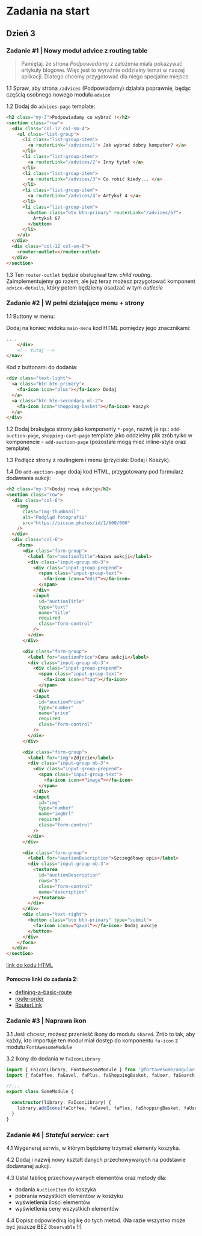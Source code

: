 # Zadania na start
## Dzień 3

### Zadanie #1 | Nowy moduł advice z routing table
    
> Pamiętaj, że strona _Podpowiadamy_ z założenia miała pokazywać artykuły blogowe. Więc jest to wyraźnie oddzielny temat w naszej aplikacji. Dlatego chcemy przygotować dla niego specjalne miejsce. 

1.1 Spraw, aby strona `/advices` (Podpowiadamy) działała poprawnie, będąc częścią osobnego nowego modułu `advice`

1.2 Dodaj do `advices-page` template:

```html
<h2 class="my-3">Podpowiadamy co wybrać !</h2>
<section class="row">
  <div class="col-12 col-sm-4">
    <ul class="list-group">
      <li class="list-group-item">
        <a routerLink="/advices/1"> Jak wybrać dobry komputer? </a>
      </li>
      <li class="list-group-item">
        <a routerLink="/advices/2"> Inny tytuł </a>
      </li>
      <li class="list-group-item">
        <a routerLink="/advices/3"> Co robić kiedy... </a>
      </li>
      <li class="list-group-item">
        <a routerLink="/advices/4"> Artykuł 4 </a>
      </li>
      <li class="list-group-item">
        <button class="btn btn-primary" routerLink="/advices/67">
          Artykuł 67
        </button>
      </li>
    </ul>
  </div>
  <div class="col-12 col-sm-8">
    <router-outlet></router-outlet>
  </div>
</section>
```
      
1.3 Ten `router-outlet` będzie obsługiwał tzw. _child routing_. Zaimplementujemy go razem, ale już teraz możesz przygotować komponent `advice-details`, który potem będziemy osadzać w tym _outlecie_


### Zadanie #2 | W pełni działające menu + strony

1.1 Buttony w menu:

Dodaj na koniec widoku `main-menu` kod HTML pomiędzy jego znacznikami:
```html
....
    </div>
    <!-- tutaj -->
</nav>
```
Kod z buttonami do dodania:
```html
<div class="text-light">
  <a class="btn btn-primary">
    <fa-icon icon="plus"></fa-icon> Dodaj
  </a>
  <a class="btn btn-secondary ml-2">
    <fa-icon icon="shopping-basket"></fa-icon> Koszyk
  </a>
</div>
```

1.2 Dodaj brakujące strony jako komponenty `*-page`, nazwij je np.: `add-auction-page`, `shopping-cart-page`
template jako oddzielny plik zrób tylko w komponencie - `add-auction-page`
(pozostałe mogą mieć inline-style oraz template)

1.3 Podłącz strony z routingiem i menu (przyciski: Dodaj i Koszyk).

1.4 Do `add-auction-page` dodaj kod HTML, przygotowany pod formularz dodawania aukcji:

```html
<h2 class="my-3">Dodaj nową aukcję</h2>
<section class="row">
  <div class="col-6">
    <img
      class="img-thumbnail"
      alt="Podgląd fotografii"
      src="https://picsum.photos/id/1/600/600"
    />
  </div>
  <div class="col-6">
    <form>
      <div class="form-group">
        <label for="auctionTitle">Nazwa aukcji</label>
        <div class="input-group mb-3">
          <div class="input-group-prepend">
            <span class="input-group-text">
              <fa-icon icon=="edit"></fa-icon>
            </span>
          </div>
          <input
            id="auctionTitle"
            type="text"
            name="title"
            required
            class="form-control"
          />
        </div>
      </div>

      <div class="form-group">
        <label for="auctionPrice">Cena aukcji</label>
        <div class="input-group mb-3">
          <div class="input-group-prepend">
            <span class="input-group-text">
              <fa-icon icon=="tag"></fa-icon>
            </span>
          </div>
          <input
            id="auctionPrice"
            type="number"
            name="price"
            required
            class="form-control"
          />
        </div>
      </div>

      <div class="form-group">
        <label for="img">Zdjecie</label>
        <div class="input-group mb-3">
          <div class="input-group-prepend">
            <span class="input-group-text">
              <fa-icon icon=="image"></fa-icon>
            </span>
          </div>
          <input
            id="img"
            type="number"
            name="imgUrl"
            required
            class="form-control"
          />
        </div>
      </div>

      <div class="form-group">
        <label for="auctionDescription">Szczegółowy opis</label>
        <div class="input-group mb-3">
          <textarea
            id="auctionDescription"
            rows="5"
            class="form-control"
            name="description"
          ></textarea>
        </div>
      </div>
      <div class="text-right">
        <button class="btn btn-primary" type="submit">
          <fa-icon icon=="gavel"></fa-icon> Dodaj aukcję
        </button>
      </div>
    </form>
  </div>
</section>
```
[link do kodu HTML](https://codesandbox.io/s/auction-portal-htmls-ulkx1?file=/add-auction-page.html:0-2170)

#### Pomocne linki do zadania 2:
- [defining-a-basic-route](https://angular.io/guide/router#defining-a-basic-route)
- [route-order](https://angular.io/guide/router#route-order)
- [RouterLink](https://angular.io/api/router/RouterLink#description)

### Zadanie #3 | Naprawa ikon
   
3.1 Jeśli chcesz, możesz przenieść ikony do modułu `shared`. Zrób to tak, aby każdy, kto importuje ten moduł miał dostęp do komponentu `fa-icon` z modułu `FontAwesomeModule`

3.2 Ikony do dodania w `FaIconLibrary`

```typescript
import { FaIconLibrary, FontAwesomeModule } from '@fortawesome/angular-fontawesome'
import { faCoffee, faGavel, faPlus, faShoppingBasket, faUser, faSearch, faCartPlus, faEdit, faTag, faImage } from '@fortawesome/free-solid-svg-icons';

//...
export class SomeModule {

  constructor(library: FaIconLibrary) {
    library.addIcons(faCoffee, faGavel, faPlus, faShoppingBasket, faUser, faSearch, faCartPlus, faEdit, faTag, faImage)
  }
}
```

### Zadanie #4 | _Stateful service_: `cart`

4.1 Wygeneruj serwis, w którym będziemy trzymać elementy koszyka.

4.2 Dodaj i nazwij nowy kształt danych przechowywanych na podstawie dodawanej aukcji.

4.3 Ustal tablicę przechowywanych elementów oraz metody dla:
  - dodania `AuctionItem` do koszyka
  - pobrania wszystkich elementów w koszyku
  - wyświetlenia ilości elementów
  - wyświetlenia ceny wszystkich elementów

4.4 Dopisz odpowiednią logikę do tych metod. (Na razie wszystko może być jeszcze BEZ `Observable` !!)


